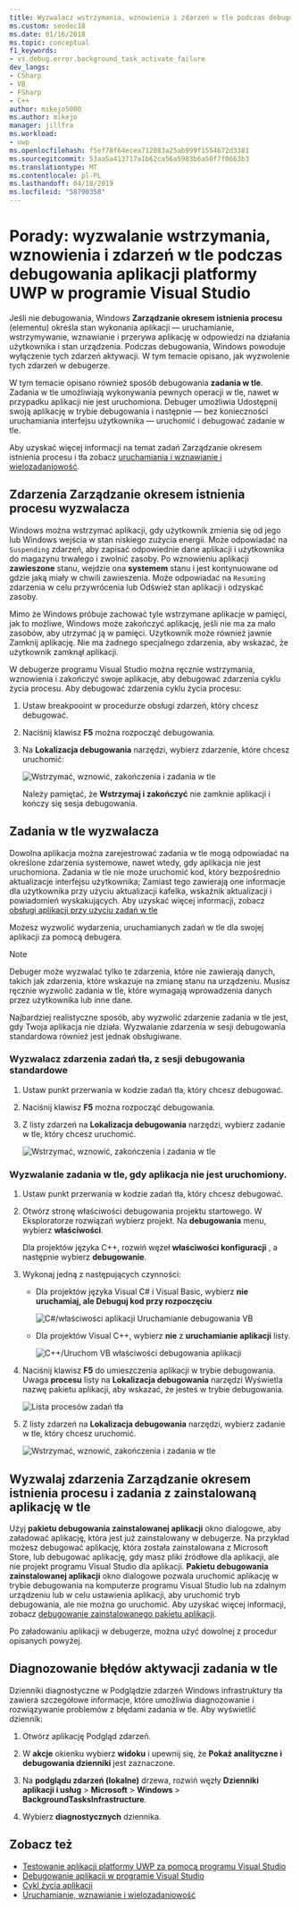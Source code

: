 ```yaml
---
title: Wyzwalacz wstrzymania, wznowienia i zdarzeń w tle podczas debugowania platformy uniwersalnej systemu Windows | Dokumentacja firmy Microsoft
ms.custom: seodec18
ms.date: 01/16/2018
ms.topic: conceptual
f1_keywords:
- vs.debug.error.background_task_activate_failure
dev_langs:
- CSharp
- VB
- FSharp
- C++
author: mikejo5000
ms.author: mikejo
manager: jillfra
ms.workload:
- uwp
ms.openlocfilehash: f5ef78f64ecea712083a25ab999f1554672d3381
ms.sourcegitcommit: 53aa5a413717a1b62ca56a5983b6a50f7f0663b3
ms.translationtype: MT
ms.contentlocale: pl-PL
ms.lasthandoff: 04/18/2019
ms.locfileid: "58790358"
---
```

# <a name="how-to-trigger-suspend-resume-and-background-events-while-debugging-uwp-apps-in-visual-studio"></a>Porady: wyzwalanie wstrzymania, wznowienia i zdarzeń w tle podczas debugowania aplikacji platformy UWP w programie Visual Studio
Jeśli nie debugowania, Windows **Zarządzanie okresem istnienia procesu** (elementu) określa stan wykonania aplikacji — uruchamianie, wstrzymywanie, wznawianie i przerywa aplikację w odpowiedzi na działania użytkownika i stan urządzenia. Podczas debugowania, Windows powoduje wyłączenie tych zdarzeń aktywacji. W tym temacie opisano, jak wyzwolenie tych zdarzeń w debugerze.

 W tym temacie opisano również sposób debugowania **zadania w tle**. Zadania w tle umożliwiają wykonywania pewnych operacji w tle, nawet w przypadku aplikacji nie jest uruchomiona. Debuger umożliwia Udostępnij swoją aplikację w trybie debugowania i następnie — bez konieczności uruchamiania interfejsu użytkownika — uruchomić i debugować zadanie w tle.

 Aby uzyskać więcej informacji na temat zadań Zarządzanie okresem istnienia procesu i tła zobacz [uruchamiania i wznawianie i wielozadaniowość](/windows/uwp/launch-resume/index).

##  <a name="BKMK_Trigger_Process_Lifecycle_Management_events"></a> Zdarzenia Zarządzanie okresem istnienia procesu wyzwalacza
 Windows można wstrzymać aplikacji, gdy użytkownik zmienia się od jego lub Windows wejścia w stan niskiego zużycia energii. Może odpowiadać na `Suspending` zdarzeń, aby zapisać odpowiednie dane aplikacji i użytkownika do magazynu trwałego i zwolnić zasoby. Po wznowieniu aplikacji **zawieszone** stanu, wejdzie ona **systemem** stanu i jest kontynuowane od gdzie jaką miały w chwili zawieszenia. Może odpowiadać na `Resuming` zdarzenia w celu przywrócenia lub Odśwież stan aplikacji i odzyskać zasoby.

 Mimo że Windows próbuje zachować tyle wstrzymane aplikacje w pamięci, jak to możliwe, Windows może zakończyć aplikację, jeśli nie ma za mało zasobów, aby utrzymać ją w pamięci. Użytkownik może również jawnie Zamknij aplikację. Nie ma żadnego specjalnego zdarzenia, aby wskazać, że użytkownik zamknął aplikacji.

 W debugerze programu Visual Studio można ręcznie wstrzymania, wznowienia i zakończyć swoje aplikacje, aby debugować zdarzenia cyklu życia procesu. Aby debugować zdarzenia cyklu życia procesu:

1.  Ustaw breakpooint w procedurze obsługi zdarzeń, który chcesz debugować.

2.  Naciśnij klawisz **F5** można rozpocząć debugowania.

3.  Na **Lokalizacja debugowania** narzędzi, wybierz zdarzenie, które chcesz uruchomić:

     ![Wstrzymać, wznowić, zakończenia i zadania w tle](../debugger/media/dbg_suspendresumebackground.png "DBG_SuspendResumeBackground")

     Należy pamiętać, że **Wstrzymaj i zakończyć** nie zamknie aplikacji i kończy się sesja debugowania.

##  <a name="BKMK_Trigger_background_tasks"></a> Zadania w tle wyzwalacza
 Dowolna aplikacja można zarejestrować zadania w tle mogą odpowiadać na określone zdarzenia systemowe, nawet wtedy, gdy aplikacja nie jest uruchomiona. Zadania w tle nie może uruchomić kod, który bezpośrednio aktualizacje interfejsu użytkownika; Zamiast tego zawierają one informacje dla użytkownika przy użyciu aktualizacji kafelka, wskaźnik aktualizacji i powiadomień wyskakujących. Aby uzyskać więcej informacji, zobacz [obsługi aplikacji przy użyciu zadań w tle](https://msdn.microsoft.com/library/4c7bb148-eb1f-4640-865e-41f627a46e8e)

 Możesz wyzwolić wydarzenia, uruchamianych zadań w tle dla swojej aplikacji za pomocą debugera.

> [!NOTE]
>  Debuger może wyzwalać tylko te zdarzenia, które nie zawierają danych, takich jak zdarzenia, które wskazuje na zmianę stanu na urządzeniu. Musisz ręcznie wyzwolić zadania w tle, które wymagają wprowadzenia danych przez użytkownika lub inne dane.

 Najbardziej realistyczne sposób, aby wyzwolić zdarzenie zadania w tle jest, gdy Twoja aplikacja nie działa. Wyzwalanie zdarzenia w sesji debugowania standardowa również jest jednak obsługiwane.

###  <a name="BKMK_Trigger_a_background_task_event_from_a_standard_debug_session"></a> Wyzwalacz zdarzenia zadań tła, z sesji debugowania standardowe

1.  Ustaw punkt przerwania w kodzie zadań tła, który chcesz debugować.

2.  Naciśnij klawisz **F5** można rozpocząć debugowania.

3.  Z listy zdarzeń na **Lokalizacja debugowania** narzędzi, wybierz zadanie w tle, który chcesz uruchomić.

     ![Wstrzymać, wznowić, zakończenia i zadania w tle](../debugger/media/dbg_suspendresumebackground.png "DBG_SuspendResumeBackground")

###  <a name="BKMK_Trigger_a_background_task_when_the_app_is_not_running"></a> Wyzwalanie zadania w tle, gdy aplikacja nie jest uruchomiony.

1.  Ustaw punkt przerwania w kodzie zadań tła, który chcesz debugować.

2.  Otwórz stronę właściwości debugowania projektu startowego. W Eksploratorze rozwiązań wybierz projekt. Na **debugowania** menu, wybierz **właściwości**.

     Dla projektów języka C++, rozwiń węzeł **właściwości konfiguracji** , a następnie wybierz **debugowanie**.

3.  Wykonaj jedną z następujących czynności:

    -   Dla projektów języka Visual C# i Visual Basic, wybierz **nie uruchamiaj, ale Debuguj kod przy rozpoczęciu**

         ![C&#35;&#47;właściwości aplikacji Uruchamianie debugowania VB](../debugger/media/dbg_csvb_dontlaunchapp.png "DBG_CsVb_DontLaunchApp")

    -   Dla projektów Visual C++, wybierz **nie** z **uruchamianie aplikacji** listy.

         ![C&#43;&#43;&#47;Uruchom VB właściwości debugowania aplikacji](../debugger/media/dbg_cppjs_dontlaunchapp.png "DBG_CppJs_DontLaunchApp")

4.  Naciśnij klawisz **F5** do umieszczenia aplikacji w trybie debugowania. Uwaga **procesu** listy na **Lokalizacja debugowania** narzędzi Wyświetla nazwę pakietu aplikacji, aby wskazać, że jesteś w trybie debugowania.

     ![Lista procesów zadań tła](../debugger/media/dbg_backgroundtask_processlist.png "DBG_BackgroundTask_ProcessList")

5.  Z listy zdarzeń na **Lokalizacja debugowania** narzędzi, wybierz zadanie w tle, który chcesz uruchomić.

     ![Wstrzymać, wznowić, zakończenia i zadania w tle](../debugger/media/dbg_suspendresumebackground.png "DBG_SuspendResumeBackground")

##  <a name="BKMK_Trigger_Process_Lifetime_Management_events_and_background_tasks_from_an_installed_app"></a> Wyzwalaj zdarzenia Zarządzanie okresem istnienia procesu i zadania z zainstalowaną aplikację w tle
 Użyj **pakietu debugowania zainstalowanej aplikacji** okno dialogowe, aby załadować aplikację, która jest już zainstalowany w debugerze. Na przykład możesz debugować aplikację, która została zainstalowana z Microsoft Store, lub debugować aplikację, gdy masz pliki źródłowe dla aplikacji, ale nie projekt programu Visual Studio dla aplikacji. **Pakietu debugowania zainstalowanej aplikacji** okno dialogowe pozwala uruchomić aplikację w trybie debugowania na komputerze programu Visual Studio lub na zdalnym urządzeniu lub w celu ustawienia aplikacji, aby uruchomić tryb debugowania, ale nie można go uruchomić. Aby uzyskać więcej informacji, zobacz [debugowanie zainstalowanego pakietu aplikacji](../debugger/debug-installed-app-package.md).

 Po załadowaniu aplikacji w debugerze, można użyć dowolnej z procedur opisanych powyżej.

##  <a name="BKMK_Diagnosing_background_task_activation_errors"></a> Diagnozowanie błędów aktywacji zadania w tle
 Dzienniki diagnostyczne w Podglądzie zdarzeń Windows infrastruktury tła zawiera szczegółowe informacje, które umożliwia diagnozowanie i rozwiązywanie problemów z błędami zadania w tle. Aby wyświetlić dziennik:

1.  Otwórz aplikację Podgląd zdarzeń.

2.  W **akcje** okienku wybierz **widoku** i upewnij się, że **Pokaż analityczne i debugowania dzienniki** jest zaznaczone.

3.  Na **podglądu zdarzeń (lokalne)** drzewa, rozwiń węzły **Dzienniki aplikacji i usług** > **Microsoft** > **Windows**   >  **BackgroundTasksInfrastructure**.

4.  Wybierz **diagnostycznych** dziennika.

## <a name="see-also"></a>Zobacz też
- [Testowanie aplikacji platformy UWP za pomocą programu Visual Studio](../test/testing-store-apps-with-visual-studio.md)
- [Debugowanie aplikacji w programie Visual Studio](/visualstudio/debugger/debugging-windows-store-and-windows-universal-apps)
- [Cykl życia aplikacji](/windows/uwp/launch-resume/app-lifecycle)
- [Uruchamianie, wznawianie i wielozadaniowość](/windows/uwp/launch-resume/index)